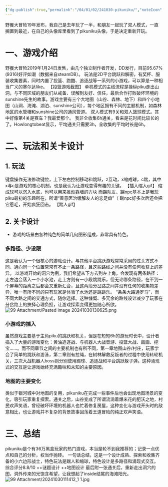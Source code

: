 ```yaml
---
{"dg-publish":true,"permalink":"/04/01/02/241030-pikuniku/","noteIcon":"","created":"2025-01-31T00:35","updated":"2025-03-17T13:23"}
---
```


野餐大冒险19年发布，我自己是去年玩了一半，和朋友一起玩了双人模式，一直搁置到最近，在自己的头像库里看到了pikuniku头像，于是决定重新开玩。
# 一、游戏介绍
野餐大冒险2019年1月24日发售，由几个独立制作者开发，DD发行，目前95.67%(9316)好评如潮（数据来自steamDB）。
玩法是2D平台跳跃和解密，有奖杯、服装收集要素，同时内置了投篮、跑酷、追逐战等一系列的小游戏，可以算是一种相当广义的塞尔达like。
【投篮游戏截图】
单机模式的主线流程是操纵piku走出山洞，与不同区域的朋友们从戒备、误解到友好、信任，最后合作打败破坏环境的sunshine先生的故事。游戏主要有三个大地图（山谷、森林、地下）和四个小地图（山洞、海滩、湖泊、sunshine公司），每个地区拥有不同的主题机制，如森林地区的水管帽和sunshine公司的通风管道。
双人模式有9关和双人篮球模式。其中好像第4关是赛车？我最爱那个。
我非全收集6h通关，看来是花时间比较长的了。Howlongtobeat显示，平均通关只需要3h，全收集的平均时长是6h。
# 二、玩法和关卡设计
## 1. 玩法
键盘操作无法修改键位，上下左右控制移动和跳跃，z互动，x缩成球，c踹，其中x与c是游戏的核心机制，也是我认为让游戏变得有趣的关键。
【插入缩入gif】
缩成球可以沉入水底，也可以用来推动靠墙的方块
而踹队友、踹npc基本上是我玩piku最初的乐趣所在，所谓“善意医治缓解友人的恋足癖”（
踹npc好多次后还会把它惹毛，开始疯狂回击。
【踹人gif】
## 2. 关卡设计
- 游戏的场景由各种纯色的简单几何图形组成，非常具有特色。
### 多路径、少设限
这是我认为一个很核心的游戏设计。与其他平台跳跃游戏常常采用的过关方式不同，通向同一个位置常常有不止一条路径，且这些路线之间并没有任何收获上的差异。
以游戏开始的洞穴为例，我们希望从下方去到左上角，会发现有两条路径：走左边会落入一个小水池，走上方则有一小段跳跳乐，但无论哪条路径，在不到一个屏幕的距离之后都会又重新汇合，且这两段分岔路之间并没有任何的收集物差异，唯一有所不同的只有玩家是体验了水池还是跳跳乐。
“条条大路通罗马”，而不同大路之间的交通方式，随你选择。这种慷慨、多冗余的路线设计减少了玩家在分岔路上的抉择心理负担，让游戏探索变得更加随心所欲。
![99 Attachment/Pasted image 20241030130625.png](/img/user/99%20Attachment/Pasted%20image%2020241030130625.png)
### 小游戏的插入
虽然游戏主要基于主角piku的跳跃和机关，但是在短短6h的游玩时长中，设计者插入了大量的游戏变化：黄油追逐战、与机器人大战音游、投篮大战、画画、挖宝……。而不同章节之间的主要机制也有所不同，第一章地图山谷/村庄，玩家学会了简单的跳跃和游泳，第二章则有拉绳，在树林解救反叛者的过程中使用转轮机关，三次大战机器人boss则分别使用踢球、追逐战和平台跳跃躲子弹。这种涌现式的交互是让游戏始终充满趣味和未知的主要原因。
### 地图的主要变化
类似于银河城中对地图的复用，pikuniku在完成一些事件后也会出现地图场景的变化，吸引玩家重复探索。通关之后，山谷变成了所谓流淌着爆米花的肥沃之地，村民欢声笑语，曾经破坏环境的机器人也忙着修复房屋，这种变化与游戏开头时的敌意相比，也让游戏并不复杂的背景故事回荡着王道冒险的纯正欢声笑语。
# 三、总结
pikuniku是个有36万黑盒玩家的热门游戏，本当是轮不到我推荐的；记录一点优点和自己的分析，权当作抛砖。
一句话总结，这是一个设计成熟、探索和收集齐备的小六边形战士，特色玩法是踹人和缩球，特色设计是多路径和涌现式交互。
综合评分8.8/10
++谜题设计
++地图设计
最后附一张通关后，重新走出洞穴的图，洞外传来的光饱含希望，让我想起了inside结尾的海滩阳光。
![99 Attachment/20241030111412_1 1.jpg](/img/user/99%20Attachment/20241030111412_1%201.jpg)
